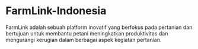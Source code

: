 # FarmLink-Indonesia
FarmLink adalah sebuah platform inovatif yang berfokus pada pertanian dan bertujuan untuk membantu petani meningkatkan produktivitas dan mengurangi kerugian dalam berbagai aspek kegiatan pertanian. 
